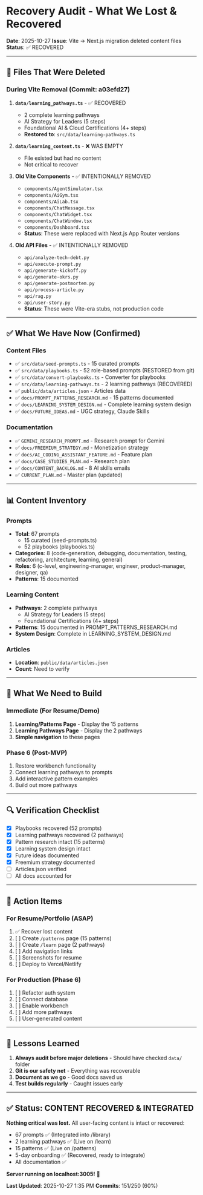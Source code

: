 # Recovery Audit - What We Lost & Recovered

**Date**: 2025-10-27
**Issue**: Vite → Next.js migration deleted content files
**Status**: ✅ RECOVERED

---

## 🚨 **Files That Were Deleted**

### During Vite Removal (Commit: a03efd27)

1. **`data/learning_pathways.ts`** - ✅ RECOVERED
   - 2 complete learning pathways
   - AI Strategy for Leaders (5 steps)
   - Foundational AI & Cloud Certifications (4+ steps)
   - **Restored to**: `src/data/learning-pathways.ts`

2. **`data/learning_content.ts`** - ❌ WAS EMPTY
   - File existed but had no content
   - Not critical to recover

3. **Old Vite Components** - ✅ INTENTIONALLY REMOVED
   - `components/AgentSimulator.tsx`
   - `components/AiGym.tsx`
   - `components/AiLab.tsx`
   - `components/ChatMessage.tsx`
   - `components/ChatWidget.tsx`
   - `components/ChatWindow.tsx`
   - `components/Dashboard.tsx`
   - **Status**: These were replaced with Next.js App Router versions

4. **Old API Files** - ✅ INTENTIONALLY REMOVED
   - `api/analyze-tech-debt.py`
   - `api/execute-prompt.py`
   - `api/generate-kickoff.py`
   - `api/generate-okrs.py`
   - `api/generate-postmortem.py`
   - `api/process-article.py`
   - `api/rag.py`
   - `api/user-story.py`
   - **Status**: These were Vite-era stubs, not production code

---

## ✅ **What We Have Now (Confirmed)**

### Content Files

- ✅ `src/data/seed-prompts.ts` - 15 curated prompts
- ✅ `src/data/playbooks.ts` - 52 role-based prompts (RESTORED from git)
- ✅ `src/data/convert-playbooks.ts` - Converter for playbooks
- ✅ `src/data/learning-pathways.ts` - 2 learning pathways (RECOVERED)
- ✅ `public/data/articles.json` - Articles data
- ✅ `docs/PROMPT_PATTERNS_RESEARCH.md` - 15 patterns documented
- ✅ `docs/LEARNING_SYSTEM_DESIGN.md` - Complete learning system design
- ✅ `docs/FUTURE_IDEAS.md` - UGC strategy, Claude Skills

### Documentation

- ✅ `GEMINI_RESEARCH_PROMPT.md` - Research prompt for Gemini
- ✅ `docs/FREEMIUM_STRATEGY.md` - Monetization strategy
- ✅ `docs/AI_CODING_ASSISTANT_FEATURE.md` - Feature plan
- ✅ `docs/CASE_STUDIES_PLAN.md` - Research plan
- ✅ `docs/CONTENT_BACKLOG.md` - 8 AI skills emails
- ✅ `CURRENT_PLAN.md` - Master plan (updated)

---

## 📊 **Content Inventory**

### Prompts

- **Total**: 67 prompts
  - 15 curated (seed-prompts.ts)
  - 52 playbooks (playbooks.ts)
- **Categories**: 8 (code-generation, debugging, documentation, testing, refactoring, architecture, learning, general)
- **Roles**: 6 (c-level, engineering-manager, engineer, product-manager, designer, qa)
- **Patterns**: 15 documented

### Learning Content

- **Pathways**: 2 complete pathways
  - AI Strategy for Leaders (5 steps)
  - Foundational Certifications (4+ steps)
- **Patterns**: 15 documented in PROMPT_PATTERNS_RESEARCH.md
- **System Design**: Complete in LEARNING_SYSTEM_DESIGN.md

### Articles

- **Location**: `public/data/articles.json`
- **Count**: Need to verify

---

## 🎯 **What We Need to Build**

### Immediate (For Resume/Demo)

1. **Learning/Patterns Page** - Display the 15 patterns
2. **Learning Pathways Page** - Display the 2 pathways
3. **Simple navigation** to these pages

### Phase 6 (Post-MVP)

1. Restore workbench functionality
2. Connect learning pathways to prompts
3. Add interactive pattern examples
4. Build out more pathways

---

## 🔍 **Verification Checklist**

- [x] Playbooks recovered (52 prompts)
- [x] Learning pathways recovered (2 pathways)
- [x] Pattern research intact (15 patterns)
- [x] Learning system design intact
- [x] Future ideas documented
- [x] Freemium strategy documented
- [ ] Articles.json verified
- [ ] All docs accounted for

---

## 🚀 **Action Items**

### For Resume/Portfolio (ASAP)

1. ✅ Recover lost content
2. [ ] Create `/patterns` page (15 patterns)
3. [ ] Create `/learn` page (2 pathways)
4. [ ] Add navigation links
5. [ ] Screenshots for resume
6. [ ] Deploy to Vercel/Netlify

### For Production (Phase 6)

1. [ ] Refactor auth system
2. [ ] Connect database
3. [ ] Enable workbench
4. [ ] Add more pathways
5. [ ] User-generated content

---

## 📝 **Lessons Learned**

1. **Always audit before major deletions** - Should have checked `data/` folder
2. **Git is our safety net** - Everything was recoverable
3. **Document as we go** - Good docs saved us
4. **Test builds regularly** - Caught issues early

---

## ✅ **Status: CONTENT RECOVERED & INTEGRATED**

**Nothing critical was lost.** All user-facing content is intact or recovered:

- 67 prompts ✅ (Integrated into /library)
- 2 learning pathways ✅ (Live on /learn)
- 15 patterns ✅ (Live on /patterns)
- 5-day onboarding ✅ (Recovered, ready to integrate)
- All documentation ✅

**Server running on localhost:3005!** 🚀

**Last Updated**: 2025-10-27 1:35 PM
**Commits**: 151/250 (60%)
